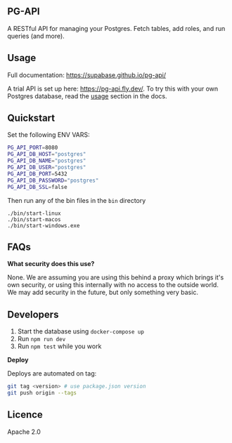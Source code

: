## PG-API

A RESTful API for managing your Postgres. Fetch tables, add roles, and run queries (and more).

## Usage

Full documentation: https://supabase.github.io/pg-api/

A trial API is set up here: https://pg-api.fly.dev/. To try this with your own Postgres database, read the [usage](https://supabase.github.io/pg-api/#usage) section in the docs.

## Quickstart

Set the following ENV VARS:

```bash
PG_API_PORT=8080
PG_API_DB_HOST="postgres"
PG_API_DB_NAME="postgres"
PG_API_DB_USER="postgres"
PG_API_DB_PORT=5432
PG_API_DB_PASSWORD="postgres"
PG_API_DB_SSL=false
```

Then run any of the bin files in the `bin` directory

```
./bin/start-linux
./bin/start-macos
./bin/start-windows.exe
```


## FAQs

**What security does this use?**

None. We are assuming you are using this behind a proxy which brings it's own security, or using this internally with no access to the outside world. We may add security in the future, but only something very basic.  

## Developers

1. Start the database using `docker-compose up`
2. Run `npm run dev`
3. Run `npm test` while you work

**Deploy**

Deploys are automated on tag:

```sh
git tag <version> # use package.json version
git push origin --tags
```

## Licence

Apache 2.0
